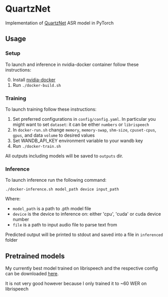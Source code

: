 # QuartzNet
Implementation of [QuartzNet](https://arxiv.org/abs/1910.10261) ASR model in PyTorch

## Usage

### Setup
To launch and inference in nvidia-docker container follow these instructions:

0. Install [nvidia-docker](https://github.com/NVIDIA/nvidia-docker)
1. Run `./docker-build.sh`

### Training
To launch training follow these instructions:

1. Set preferred configurations in `config/config.yaml`. In particular you might want to set `dataset`: it can be either `numbers` or `librispeech`
2. In `docker-run.sh` change `memory`, `memory-swap`, `shm-size`, `cpuset-cpus`, `gpus`, and data `volume` to desired values
3. Set WANDB_API_KEY environment variable to your wandb key
4. Run `./docker-train.sh`

All outputs including models will be saved to `outputs` dir.

### Inference
To launch inference run the following command:
```
./docker-inference.sh model_path device input_path
```
Where:
* `model_path` is a path to .pth model file
* `device` is the device to inference on: either 'cpu', 'cuda' or cuda device number
* `file` is a path to input audio file to parse text from

Predicted output will be printed to stdout and saved into a file in `inferenced` folder

## Pretrained models
My currently best model trained on librispeech and the respective config can be downloaded [here](https://drive.google.com/drive/folders/1sOEUeHY_KlZY6BNYfJtM6RyKFwNFwFSg?usp=sharing).

It is not very good however because I only trained it to ~60 WER on librispeech 
